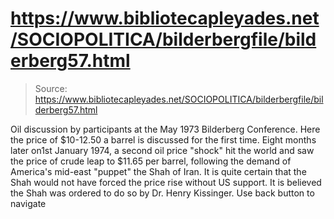 # https://www.bibliotecapleyades.net/SOCIOPOLITICA/bilderbergfile/bilderberg57.html

> Source: https://www.bibliotecapleyades.net/SOCIOPOLITICA/bilderbergfile/bilderberg57.html

Oil discussion by participants at the May 1973 Bilderberg Conference. Here the price of $10-12.50 a barrel is discussed for the first time. Eight months later on1st January 1974, a second oil price "shock" hit the world and saw the price of crude leap to $11.65 per barrel, following the demand of America's mid-east "puppet" the Shah of Iran. It is quite certain that the Shah would not have forced the price rise without US support. It is believed the Shah was ordered to do so by Dr. Henry Kissinger.
Use back button to navigate
